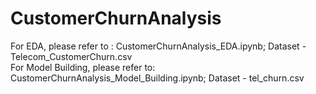 ﻿# CustomerChurnAnalysis

For EDA, please refer to : CustomerChurnAnalysis_EDA.ipynb; Dataset - Telecom_CustomerChurn.csv <br/>
For Model Building, please refer to: CustomerChurnAnalysis_Model_Building.ipynb; Dataset - tel_churn.csv
